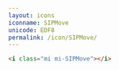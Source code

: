 ```yaml
---
layout: icons
iconname: SIPMove
unicode: EDF8
permalink: /icon/SIPMove/
---
```


``` html
<i class="mi mi-SIPMove"></i>
```
